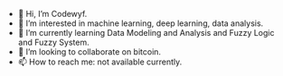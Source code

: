 - 👋 Hi, I’m Codewyf.
- 👀 I’m interested in machine learning, deep learning, data analysis.
- 🌱 I’m currently learning Data Modeling and Analysis and Fuzzy Logic and Fuzzy System.
- 💞️ I’m looking to collaborate on bitcoin.
- 📫 How to reach me: not available currently.

<!---
Codewyf-top/Codewyf-top is a ✨ special ✨ repository because its `README.md` (this file) appears on your GitHub profile.
You can click the Preview link to take a look at your changes.
--->
